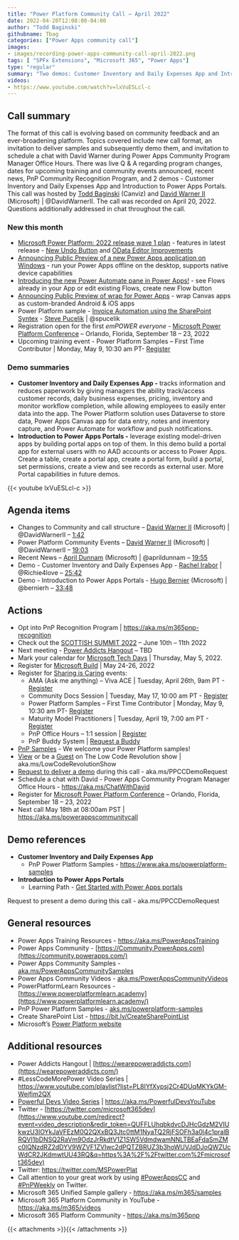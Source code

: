 ```yaml
---
title: "Power Platform Community Call – April 2022"
date: 2022-04-20T12:08:00-04:00
author: "Todd Baginski"
githubname: Tbag
categories: ["Power Apps community call"]
images:
- images/recording-power-apps-community-call-april-2022.png
tags: [ "SPFx Extensions", "Microsoft 365", "Power Apps"]
type: "regular"
summary: "Two demos: Customer Inventory and Daily Expenses App and Introduction to Power Apps Portals.   Changes to Community and call structure, Power Platform Community events, recent news – five items.  Register for Power Platform Samples – First Time Contributor May 9th."
videos:
- https://www.youtube.com/watch?v=lxVuESLcl-c
---
```



## Call summary

The format of this call is evolving based on community feedback and an
ever-broadening platform. Topics covered include new call format, an invitation
to deliver samples and subsequently demo them, and invitation to schedule a chat
with David Warner during Power Apps Community Program Manager Office Hours.
There was live Q & A regarding program changes, dates for upcoming training and
community events announced, recent news, PnP Community Recognition Program, and
2 demos - Customer Inventory and Daily Expenses App and Introduction to Power
Apps Portals. This call was hosted by [Todd
Baginski](https://twitter.com/toddbaginski) (Canviz) and [David Warner
II](https://twitter.com/DavidWarnerII) (Microsoft) \| @DavidWarnerII. The call
was recorded on April 20, 2022. Questions additionally addressed in chat
throughout the call.

### New this month

* [Microsoft Power Platform: 2022 release wave 1
    plan](https://learn.microsoft.com/power-platform-release-plan/2022wave1/) -
    features in latest release - [New Undo
    Button](https://learn.microsoft.com/power-platform-release-plan/2022wave1/power-automate/undo-feature-cloud-designer)
    and [OData Editor
    Improvements](https://learn.microsoft.com/power-platform-release-plan/2022wave1/power-automate/odata-editor-improvements-cloud-flows)
* [Announcing Public Preview of a new Power Apps application on
    Windows](https://powerapps.microsoft.com/blog/announcing-public-preview-of-a-new-power-apps-application-on-windows/)
    \- run your Power Apps offline on the desktop, supports native device
    capabilities
* [Introducing the new Power Automate pane in Power
    Apps!](https://powerapps.microsoft.com/blog/introducing-the-new-power-automate-pane-in-power-apps/)
    \- see Flows already in your App or edit existing Flows, create new Flow
    button
* [Announcing Public Preview of wrap for Power
    Apps](https://powerapps.microsoft.com/blog/announcing-public-preview-of-wrap-for-power-apps/)
    \- wrap Canvas apps as custom-branded Android & iOS apps
* Power Platform sample - [Invoice Automation using the SharePoint
    Syntex](https://github.com/Spucelik/syntex-samples/tree/main/models/Invoice%20Processing)
    \- [Steve Pucelik](https://twitter.com/spucelik) \| @spucelik
* Registration open for the first *emPOWER everyone* - [Microsoft Power
    Platform Conference](https://powerplatformconf.com/#!/) – Orlando, Florida,
    September 18 – 23, 2022
* Upcoming training event - Power Platform Samples – First Time Contributor \|
    Monday, May 9, 10:30 am PT-
    [Register](https://forms.office.com/pages/responsepage.aspx?id=KtIy2vgLW0SOgZbwvQuRaXDXyCl9DkBHq4A2OG7uLpdUMTFJWFFGVUxBNUFZQjZWRUdaOE5BMFkwNS4u)

### Demo summaries

* **Customer Inventory and Daily Expenses App -** tracks information and
    reduces paperwork by giving managers the ability track/access customer
    records, daily business expenses, pricing, inventory and monitor workflow
    completion, while allowing employees to easily enter data into the app. The
    Power Platform solution uses Dataverse to store data, Power Apps Canvas app
    for data entry, notes and inventory capture, and Power Automate for workflow
    and push notifications.
* **Introduction to Power Apps Portals -** leverage existing model-driven apps
    by building portal apps on top of them. In this demo build a portal app for
    external users with no AAD accounts or access to Power Apps. Create a table,
    create a portal app, create a portal form, build a portal, set permissions,
    create a view and see records as external user. More Portal capabilities in
    future demos.

{{< youtube lxVuESLcl-c >}}

## Agenda items

* Changes to Community and call structure – [David Warner
    II](https://twitter.com/DavidWarnerII) (Microsoft) \| @DavidWarnerII –
    [1:42](https://youtu.be/lxVuESLcl-c?t=102)
* Power Platform Community Events – [David Warner
    II](https://twitter.com/DavidWarnerII) (Microsoft) \| @DavidWarnerII –
    [19:03](https://youtu.be/lxVuESLcl-c?t=1143)
* Recent News – [April Dunnam](https://twitter.com/aprildunnam) (Microsoft) \|
    @aprildunnam – [19:55](https://youtu.be/lxVuESLcl-c?t=1195)
* Demo - Customer Inventory and Daily Expenses App - [Rachel
    Irabor](https://twitter.com/Richie4love) \| @Richie4love –
    [25:42](https://youtu.be/lxVuESLcl-c?t=1542)
* Demo - Introduction to Power Apps Portals - [Hugo
    Bernier](https://twitter.com/bernierh) (Microsoft) \| @bernierh –
    [33:48](https://youtu.be/lxVuESLcl-c?t=2028)

## Actions

* Opt into PnP Recognition Program \| <https://aka.ms/m365pnp-recognition>
* Check out the [SCOTTISH SUMMIT 2022](https://scottishsummit.com/) – June
    10th – 11th 2022
* Next meeting - [Power Addicts Hangout](https://wearepoweraddicts.com/) – TBD
* Mark your calendar for [Microsoft Tech Days](https://aka.ms/techdays/m365)
    \| Thursday, May 5, 2022.
* Register for [Microsoft Build](https://mybuild.microsoft.com/) \| May 24-26,
    2022
* Register for [Sharing is Caring](https://pnp.github.io/sharing-is-caring/)
    events:
    * AMA (Ask me anything) – Viva ACE \| Tuesday, April 26th, 9am PT -
        [Register](https://forms.microsoft.com/pages/responsepage.aspx?id=KtIy2vgLW0SOgZbwvQuRaXDXyCl9DkBHq4A2OG7uLpdUMkhOOUY2U1QwVElZV0tPQzUyVVQ5RFdKWC4u)
    * Community Docs Session \| Tuesday, May 17, 10:00 am PT -
        [Register](https://forms.microsoft.com/pages/responsepage.aspx?id=KtIy2vgLW0SOgZbwvQuRaXDXyCl9DkBHq4A2OG7uLpdUOUdFR0U1STdGS0lXUDA2Sk1YSE1WMEtHSy4u)
    * Power Platform Samples – First Time Contributor \| Monday, May 9, 10:30
        am PT-
        [Register](https://forms.office.com/pages/responsepage.aspx?id=KtIy2vgLW0SOgZbwvQuRaXDXyCl9DkBHq4A2OG7uLpdUMTFJWFFGVUxBNUFZQjZWRUdaOE5BMFkwNS4u)
    * Maturity Model Practitioners \| Tuesday, April 19, 7:00 am PT -
        [Register](https://forms.office.com/Pages/ResponsePage.aspx?id=KtIy2vgLW0SOgZbwvQuRaXDXyCl9DkBHq4A2OG7uLpdUODY3NVRFQ0E4SFg5WlI1TU83WFJQRklZSy4u)
    * PnP Office Hours – 1:1 session \|
        [Register](https://outlook.office365.com/owa/calendar/PnPSharingisCaring@warner.digital/bookings/)
    * PnP Buddy System \| [Request a
        Buddy](https://forms.office.com/Pages/ResponsePage.aspx?id=KtIy2vgLW0SOgZbwvQuRaXDXyCl9DkBHq4A2OG7uLpdUMjRRUVg4NElZUUJLTEY1TVVSVDJFRFpLRS4u)
* [PnP Samples](https://aka.ms/powerplatform-samples) - We welcome your Power
    Platform samples!
* [View](https://aka.ms/LowCodeRevolutionShow) or be a
    [Guest](https://aka.ms/LowCodeRevolutionGuest) on The Low Code
    Revolution show \| aka.ms/LowCodeRevolutionShow
* [Request to deliver a
    demo](https://customervoice.microsoft.com/Pages/ResponsePage.aspx?id=v4j5cvGGr0GRqy180BHbR02h_1H9_XFFp4etSzu5JxFUN0JZTFNDSDRJVVJGTkxHVzcxRDJWM01RWi4u)
    during this call - aka.ms/PPCCDemoRequest
* Schedule a chat with David - Power Apps Community Program Manager Office
    Hours - <https://aka.ms/ChatWithDavid>
* Register for [Microsoft Power Platform
    Conference](https://powerplatformconf.com/#!/) – Orlando, Florida, September
    18 – 23, 2022
* Next call May 18th at 08:00am PST \| <https://aka.ms/powerappscommunitycall>


## Demo references

* **Customer Inventory and Daily Expenses App**
    * PnP Power Platform Samples - <https://www.aka.ms/powerplatform-samples>
* **Introduction to Power Apps Portals**
    * Learning Path - [Get Started with Power Apps
        portals](https://learn.microsoft.com/learn/paths/get-started-power-apps-portals/)

Request to present a demo during this call - aka.ms/PPCCDemoRequest

## General resources

* Power Apps Training Resources - <https://aka.ms/PowerAppsTraining>
* Power Apps Community -
    [https://Community.PowerApps.com](https://community.powerapps.com/)
* Power Apps Community Samples -
    [aka.ms/PowerAppsCommunitySamples](https://aka.ms/PowerAppsCommunitySamples)
* Power Apps Community Videos -
    [aka.ms/PowerAppsCommunityVideos](https://aka.ms/PowerAppsCommunityVideos)
* PowerPlatformLearn Resources -
    [https://www.powerplatformlearn.academy](https://www.powerplatformlearn.academy/)
* PnP Power Platform Samples -
    [aks.ms/powerplatform-samples](https://www.aks.ms/powerplatform-samples)
* Create SharePoint List - <https://bit.ly/CreateSharePointList>
* Microsoft’s [Power Platform website](https://powerplatform.microsoft.com/)

## Additional resources

* Power Addicts Hangout \|
    [https://wearepoweraddicts.com](https://wearepoweraddicts.com/)
* \#LessCodeMorePower Video Series \|
    <https://www.youtube.com/playlist?list=PL8IYfXypsj2Cr4DUqMKYkGM-Wejfim2QX>
* [Powerful Devs Video Series](https://aka.ms/PowerfulDevsYouTube) \|
    <https://aka.ms/PowerfulDevsYouTube>
* Twitter -
    [https://twitter.com/microsoft365dev](https://www.youtube.com/redirect?event=video_description&redir_token=QUFFLUhqbkdvcDJHcGdzM2VIUkwzU3lOYkJaVFEzM0Q2QXxBQ3Jtc0ttM1NyaTQ2RjFSOFh3a0l4c1pralBRQVI1bDNSQ2RaVm9OdzJrRkdtV1Z1SW5VdmdwamNNLTBEaFdaSmZMc0lQNzdRZ2dDYV9WZVF1ZVIwc2dPQTZBRUZ3b3hoWUVJdDJoQWZUcWdCR2JKdmwtUU43RQ&q=https%3A%2F%2Ftwitter.com%2Fmicrosoft365dev)​
* Twitter: <https://twitter.com/MSPowerPlat>
* Call attention to your great work by using
    [\#PowerAppsCC](https://twitter.com/hashtag/PowerAppsCC?src=hashtag_click)
    and [\#PnPWeekly](https://twitter.com/hashtag/PnPWeekly?src=hashtag_click)
    on Twitter.
* Microsoft 365 Unified Sample gallery - <https://aka.ms/m365/samples>
* Microsoft 365 Platform Community in YouTube - <https://aka.ms/m365/videos>
* Microsoft 365 Platform Community - <https://aka.ms/m365pnp>

{{< attachments >}}{{< /attachments >}}

